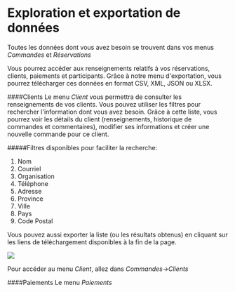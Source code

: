 # Exploration et exportation de données

Toutes les données dont vous avez besoin se trouvent dans vos menus *Commandes* et *Réservations*

Vous pourrez accéder aux renseignements relatifs à vos réservations, clients, paiements et participants. Grâce à notre menu d'exportation, vous pourrez télécharger ces données en format CSV, XML, JSON ou XLSX.

####Clients
Le menu *Client* vous permettra de consulter les renseignements de vos clients. Vous pouvez utiliser les filtres pour rechercher l'information dont vous avez besoin. Grâce à cette liste, vous pourrez voir les détails du client (renseignements, historique de commandes et commentaires), modifier ses informations et créer une nouvelle commande pour ce client.

#####Filtres disponibles pour faciliter la recherche:
1. Nom
2. Courriel
3. Organisation
4. Téléphone
5. Adresse
6. Province
7. Ville
8. Pays
9. Code Postal

Vous pouvez aussi exporter la liste (ou les résultats obtenus) en cliquant sur les liens de téléchargement disponibles à la fin de la page.

![](https://api.monosnap.com/rpc/file/download?id=TY7CwwaYJJkw5zY4PZVeaHE5YYVK0c)


Pour accéder au menu *Client*, allez dans *Commandes*→*Clients*



####Paiements
Le menu *Paiements*
